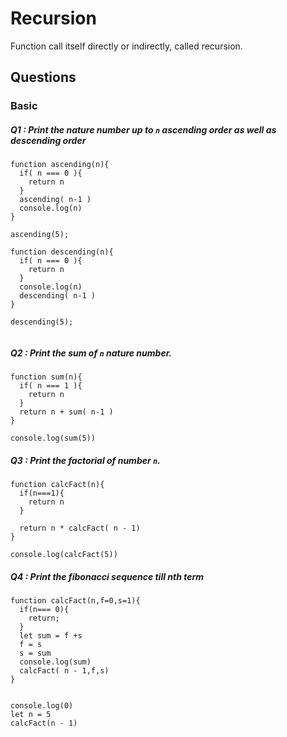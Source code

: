 # Recursion

Function call itself directly or indirectly, called recursion.

## Questions

### Basic

##### Q1 : Print the nature number up to `n` ascending order as well as descending order

```
function ascending(n){
  if( n === 0 ){
    return n
  }
  ascending( n-1 )
  console.log(n)
}

ascending(5);

function descending(n){
  if( n === 0 ){
    return n
  }
  console.log(n)
  descending( n-1 )
}

descending(5);


```

##### Q2 : Print the sum of `n` nature number.

```
function sum(n){
  if( n === 1 ){
    return n
  }
  return n + sum( n-1 )
}

console.log(sum(5))
```

##### Q3 : Print the factorial of number `n`.

```
function calcFact(n){
  if(n===1){
    return n
  }

  return n * calcFact( n - 1)
}
 
console.log(calcFact(5))
```

##### Q4 : Print the fibonacci sequence till nth term

```
function calcFact(n,f=0,s=1){
  if(n=== 0){
    return;
  }
  let sum = f +s
  f = s
  s = sum
  console.log(sum)
  calcFact( n - 1,f,s)
}


console.log(0)
let n = 5
calcFact(n - 1)
```
